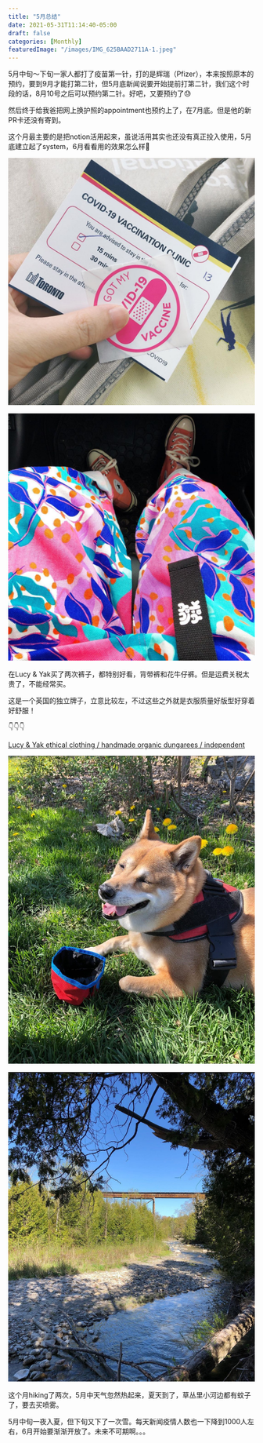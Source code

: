 ```yaml
---
title: "5月总结"
date: 2021-05-31T11:14:40-05:00
draft: false
categories: [Monthly]
featuredImage: "/images/IMG_625BAAD2711A-1.jpeg"
---
```


5月中旬～下旬一家人都打了疫苗第一针，打的是辉瑞（Pfizer），本来按照原本的预约，要到9月才能打第二针，但5月底新闻说要开始提前打第二针，我们这个时段的话，8月10号之后可以预约第二针。好吧，又要预约了😓 
<!--more-->

然后终于给我爸把网上换护照的appointment也预约上了，在7月底。但是他的新PR卡还没有寄到。

这个月最主要的是把notion活用起来，虽说活用其实也还没有真正投入使用，5月底建立起了system，6月看看用的效果怎么样🤔

![image](/images/191208028_1125442271291880_6039575082130277114_n.jpg)


![image](/images/193946962_895995827655587_888778804287163601_n.jpg)

在Lucy & Yak买了两次裤子，都特别好看，背带裤和花牛仔裤。但是运费关税太贵了，不能经常买。

这是一个英国的独立牌子，立意比较左，不过这些之外就是衣服质量好版型好穿着好舒服！

👇👇👇

[Lucy & Yak ethical clothing / handmade organic dungarees / independent](https://lucyandyak.com/)

![image](/images/IMG_625BAAD2711A-1.jpeg)

![image](/images/2024-01-02-AM.jpeg)


这个月hiking了两次，5月中天气忽然热起来，夏天到了，草丛里小河边都有蚊子了，要去买喷雾。

5月中旬一夜入夏，但下旬又下了一次雪。每天新闻疫情人数也一下降到1000人左右，6月开始要渐渐开放了。未来不可期啊。。。